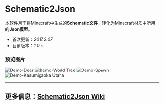 # Schematic2Json
本软件用于将Minecraft中生成的**Schematic文件**，转化为Minecraft材质中所用的**Json模型**。
* 首次更新：*2017.2.07*
* 目前版本：*1.0.5*
### 预览图片
![Demo-Deer](https://public.lightpic.info/image/FD91_59D1A1F40.jpg)
![Demo-World Tree](https://public.lightpic.info/image/131E_5A3F6D330.jpg)
![Demo-Spawn](https://public.lightpic.info/image/6CB8_5A3FAE090.jpg)
![Demo-Kasumigaoka Utaha](https://public.lightpic.info/image/B333_5A3F6D330.jpg)
***
## 更多信息：[Schematic2Json Wiki](https://github.com/tremblestarman/Schematic-Json/wiki)

